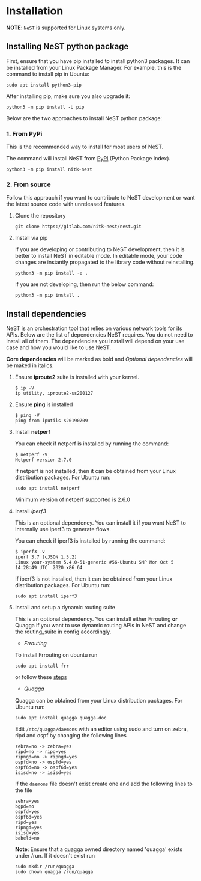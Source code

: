 # Installation

**NOTE**: `NeST` is supported for Linux systems only.

## Installing NeST python package

First, ensure that you have pip installed to install python3 packages.
It can be installed from your Linux Package Manager. For example,
this is the command to install pip in Ubuntu:

```shell
sudo apt install python3-pip
```

After installing pip, make sure you also upgrade it:

```shell
python3 -m pip install -U pip
```

Below are the two approaches to install NeST python package:

### 1. From PyPi

This is the recommended way to install for most users of NeST.

The command will install NeST from
[PyPI](https://pypi.org/project/nitk-nest/) (Python Package Index).

```shell
python3 -m pip install nitk-nest
```

### 2. From source

Follow this approach if you want to contribute to NeST development or
want the latest source code with unreleased features.

1. Clone the repository

    ```shell
    git clone https://gitlab.com/nitk-nest/nest.git
    ```

2. Install via pip

    If you are developing or contributing to NeST development, then it
    is better to install NeST in editable mode.
    In editable mode, your code changes are instantly propagated to the
    library code without reinstalling.

    ```shell
    python3 -m pip install -e .
    ```

    If you are not developing, then run the below command:

    ```shell
    python3 -m pip install .
    ```


## Install dependencies

NeST is an orchestration tool that relies on various network tools for its APIs.
Below are the list of dependencies NeST requires. You do not need to install all of
them. The dependencies you install will depend on your use case and how you would
like to use NeST.

**Core dependencies** will be marked as bold and *Optional dependencies*
will be maked in italics.

1. Ensure **iproute2** suite is installed with your kernel.

    ```shell
    $ ip -V
    ip utility, iproute2-ss200127
    ```

2. Ensure **ping** is installed

    ```shell
    $ ping -V
    ping from iputils s20190709
    ```

3. Install **netperf**

    You can check if netperf is installed by running the command:

    ```shell
    $ netperf -V
    Netperf version 2.7.0
    ```

    If netperf is not installed, then it can be obtained from your
    Linux distribution packages.
    For Ubuntu run:

    ```shell
    sudo apt install netperf
    ```

    Minimum version of netperf supported is 2.6.0

4. Install *iperf3*

    This is an optional dependency. You can install it if you want
    NeST to internally use iperf3 to generate flows.

    You can check if iperf3 is installed by running the command:

    ```shell
    $ iperf3 -v
    iperf 3.7 (cJSON 1.5.2)
    Linux your-system 5.4.0-51-generic #56-Ubuntu SMP Mon Oct 5 14:28:49 UTC  2020 x86_64
    ```

    If iperf3 is not installed, then it can be obtained from your Linux distribution packages.
    For Ubuntu run:

    ```shell
    sudo apt install iperf3
    ```

5. Install and setup a dynamic routing suite

    This is an optional dependency. You can install either Frrouting **or** Quagga if you want to use dynamic routing APIs in NeST and change the routing_suite in config accordingly.

    - *Frrouting*

    To install Frrouting on ubuntu run

    ```shell
    sudo apt install frr
    ```
    or follow these [steps](https://deb.frrouting.org)

    - *Quagga*

    Quagga can be obtained from your Linux distribution packages.
    For Ubuntu run:

    ```shell
    sudo apt install quagga quagga-doc
    ```

    Edit `/etc/quagga/daemons` with an editor using sudo and turn on zebra, ripd and ospf by changing the following lines

    ```
    zebra=no -> zebra=yes
    ripd=no -> ripd=yes
    ripngd=no -> ripngd=yes
    ospfd=no -> ospfd=yes
    ospf6d=no -> ospf6d=yes
    isisd=no -> isisd=yes
    ```

    If the `daemons` file doesn't exist create one and add the following lines to the file

    ```
    zebra=yes
    bgpd=no
    ospfd=yes
    ospf6d=yes
    ripd=yes
    ripngd=yes
    isisd=yes
    babeld=no
    ```

   **Note**: Ensure that a quagga owned directory named 'quagga' exists under /run. If it doesn't exist run

    ```shell
    sudo mkdir /run/quagga
    sudo chown quagga /run/quagga
    ````
